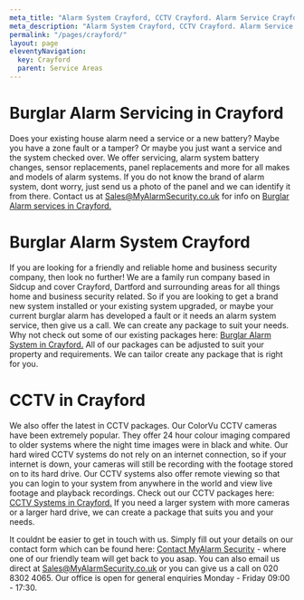 ```yaml
---
meta_title: "Alarm System Crayford, CCTV Crayford. Alarm Service Crayford - MyAlarm Security"
meta_description: "Alarm System Crayford, CCTV Crayford. Alarm Service Crayford, Alarm Battery Replacement Crayford, Home Alarm System Crayford. Tel 020 8302 4065"
permalink: "/pages/crayford/"
layout: page
eleventyNavigation:
  key: Crayford
  parent: Service Areas
---
```


# Burglar Alarm Servicing in Crayford 

Does your existing house alarm need a service or a new battery? Maybe you have a zone fault or a tamper? Or maybe you just want a service and the system checked over. We offer servicing, alarm system battery changes, sensor replacements, panel replacements and more for all makes and models of alarm systems. If you do not know the brand of alarm system, dont worry, just send us a photo of the panel and we can identify it from there. Contact us at <Sales@MyAlarmSecurity.co.uk> for info on [Burglar Alarm services in Crayford.](/categories/servicing-and-repairs/)

# Burglar Alarm System Crayford 

If you are looking for a friendly and reliable home and business security company, then look no further! We are a family run company based in Sidcup and cover Crayford, Dartford and surrounding areas for all things home and business security related. So if you are looking to get a brand new system installed or your existing system upgraded, or maybe your current burglar alarm has developed a fault or it needs an alarm system service, then give us a call. We can create any package to suit your needs. Why not check out some of our existing packages here: [Burglar Alarm System in Crayford.](/categories/burglar-alarms/) All of our packages can be adjusted to suit your property and requirements. We can tailor create any package that is right for you.

# CCTV in Crayford 

We also offer the latest in CCTV packages. Our ColorVu CCTV cameras have been extremely popular. They offer 24 hour colour imaging compared to older systems where the night time images were in black and white. Our hard wired CCTV systems do not rely on an internet connection, so if your internet is down, your cameras will still be recording with the footage stored on to its hard drive. Our CCTV systems also offer remote viewing so that you can login to your system from anywhere in the world and view live footage and playback recordings. Check out our CCTV packages here: [CCTV Systems in Crayford.](/categories/cctv/) If you need a larger system with more cameras or a larger hard drive, we can create a package that suits you and your needs.

It couldnt be easier to get in touch with us. Simply fill out your details on our contact form which can be found here: [Contact MyAlarm Security](/contact/) - where one of our friendly team will get back to you asap. You can also email us direct at Sales@MyAlarmSecurity.co.uk or you can give us a call on 020 8302 4065. Our office is open for general enquiries Monday - Friday 09:00 - 17:30.